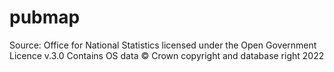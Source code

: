 # pubmap
Source: Office for National Statistics licensed under the Open Government Licence v.3.0
Contains OS data © Crown copyright and database right 2022
